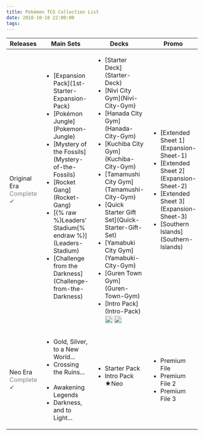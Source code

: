 ```yaml
---
title: Pokémon TCG Collection List
date: 2018-10-18 22:00:00
tags:
---
```


<table>
	<thead>
		<tr>
			<th>Releases</th>
			<th>Main Sets</th>
			<th>Decks</th>
			<th>Promo</th>
		</tr>
	</thead>
	<tbody>
		<tr>
			<td>Original Era<br/><span style="color:#858585">Complete ✔</span></td>
			<td>
				<ul>
					<li>[Expansion Pack](1st-Starter-Expansion-Pack)</li>
					<li>[Pokémon Jungle](Pokemon-Jungle) <img src="https://cdn.bulbagarden.net/upload/2/2f/SetSymbolJungle.png" height="15px" class="nofancybox" style="vertical-align: middle;"/></li>
					<li>[Mystery of the Fossils](Mystery-of-the-Fossils) <img src="https://cdn.bulbagarden.net/upload/e/e6/SetSymbolFossil.png" height="15px" class="nofancybox" style="vertical-align: middle;"/></li>
					<li>[Rocket Gang](Rocket-Gang) <img src="https://cdn.bulbagarden.net/upload/7/7e/SetSymbolTeam_Rocket.png" height="15px" class="nofancybox" style="vertical-align: middle;"/></li>
					<li>[{% raw %}Leaders' Stadium{% endraw %}](Leaders-Stadium) <img src="https://cdn.bulbagarden.net/upload/3/38/SetSymbolGym_Booster.png" height="15px" class="nofancybox" style="vertical-align: middle;"/></li>
					<li>[Challenge from the Darkness](Challenge-from-the-Darkness) <img src="https://cdn.bulbagarden.net/upload/3/38/SetSymbolGym_Booster.png" height="15px" class="nofancybox" style="vertical-align: middle;"/></li>
				</ul>
			</td>
			<td>
				<ul>
					<li>[Starter Deck](Starter-Deck)</li>
					<li>[Nivi City Gym](Nivi-City-Gym)</li>
					<li>[Hanada City Gym](Hanada-City-Gym)</li>
					<li>[Kuchiba City Gym](Kuchiba-City-Gym)</li>
					<li>[Tamamushi City Gym](Tamamushi-City-Gym)</li>
					<li>[Quick Starter Gift Set](Quick-Starter-Gift-Set)</li>
					<li>[Yamabuki City Gym](Yamabuki-City-Gym)</li>
					<li>[Guren Town Gym](Guren-Town-Gym)</li>
					<li>[Intro Pack](Intro-Pack) <img src="https://cdn.bulbagarden.net/upload/2/26/SetSymbolBulbasaurIntroPack.png" height="20px" class="nofancybox" style="vertical-align: middle;"/> <img src="https://cdn.bulbagarden.net/upload/d/d3/SetSymbolSquirtleIntroPack.png" height="20px" class="nofancybox" style="vertical-align: middle;"/></li>
				</ul>
			</td>
			<td>
				<ul>
					<li>[Extended Sheet 1](Expansion-Sheet-1) <img src="https://cdn.bulbagarden.net/upload/a/af/SetSymbolVending.png" height="16px" class="nofancybox" style="vertical-align: middle;"/></li>
					<li>[Extended Sheet 2](Expansion-Sheet-2) <img src="https://cdn.bulbagarden.net/upload/a/af/SetSymbolVending.png" height="16px" class="nofancybox" style="vertical-align: middle;"/></li>
					<li>[Extended Sheet 3](Expansion-Sheet-3) <img src="https://cdn.bulbagarden.net/upload/a/af/SetSymbolVending.png" height="16px" class="nofancybox" style="vertical-align: middle;"/></li>
					<li>[Southern Islands](Southern-Islands) <img src="https://cdn.bulbagarden.net/upload/9/96/SetSymbolSouthern_Islands.png" height="15px" class="nofancybox" style="vertical-align: middle;"/></li>
				</ul>
			</td>
		</tr>
		<tr>
			<td>Neo Era<br/><span style="color:#858585">Complete ✔</span></td>
			<td>
				<ul>
					<li>Gold, Silver, to a New World... <img src="https://cdn.bulbagarden.net/upload/7/75/SetSymbolNeo_Genesis.png" height="15px" class="nofancybox"/></li>
					<li>Crossing the Ruins... <img src="https://cdn.bulbagarden.net/upload/f/f8/SetSymbolNeo_Discovery.png" height="15px" class="nofancybox"/></li>
					<li>Awakening Legends <img src="https://cdn.bulbagarden.net/upload/c/c6/SetSymbolNeo_Revelation.png" height="15px" class="nofancybox"/></li>
					<li>Darkness, and to Light... <img src="https://cdn.bulbagarden.net/upload/8/88/SetSymbolNeo_Destiny.png" height="15px" class="nofancybox"/></li>
				</ul>
			</td>
			<td>
				<ul>
					<li>Starter Pack</li>
					<li>Intro Pack ★Neo <img src="https://cdn.bulbagarden.net/upload/8/88/SetSymbolNeo_Destiny.png" height="15px" class="nofancybox"/> <img src="https://cdn.bulbagarden.net/upload/e/e5/SetSymbolChikoritaIntroPackNeo.png" height="15px" class="nofancybox"/> <img src="https://cdn.bulbagarden.net/upload/7/76/SetSymbolTotodileIntroPackNeo.png" height="15px" class="nofancybox"/></li>
				</ul>
			</td>
			<td>
				<ul>
					<li>Premium File <img src="https://cdn.bulbagarden.net/upload/7/75/SetSymbolNeo_Genesis.png" height="15px" class="nofancybox"/></li>
					<li>Premium File 2 <img src="https://cdn.bulbagarden.net/upload/f/f8/SetSymbolNeo_Discovery.png" height="15px" class="nofancybox"/></li>
					<li>Premium File 3 <img src="https://cdn.bulbagarden.net/upload/c/c6/SetSymbolNeo_Revelation.png" height="15px" class="nofancybox"/></li>
				</ul>
			</td>
		</tr>
	</tbody>
</table>
